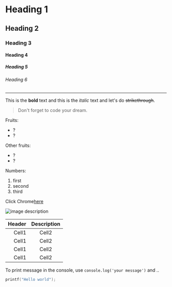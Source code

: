 <!-- Heading -->
# Heading 1
## Heading 2
### Heading 3
#### Heading 4
##### Heading 5
###### Heading 6

<!-- Line -->
___

<!-- Text attributes -->
This is the **bold** text and this is the *italic* text and let's do ~~strikethrough~~.

<!-- Quote -->
> Don't forget to code your dream.

<!-- Bullet list -->
Fruits:
* ?
* ?

Other fruits:
- ?
- ?

<!-- Numbered list -->
Numbers:
1. first
2. second
3. third

<!-- Link -->
Click Chrome[here](https://www.google.co.kr/)

<!-- Image -->
![image description](https://encrypted-tbn0.gstatic.com/images?q=tbn:ANd9GcSDbMnMYSaOuBHbpKnrV1B6emLvCjicH6ZswQ&usqp=CAU)

<!-- Table -->
|Header|Description|
|--:|:--:|
|Cell1|Cell2|
|Cell1|Cell2|
|Cell1|Cell2|
|Cell1|Cell2|

<!-- Code -->
To print message in the console, use `console.log('your message')` and ..

```c
printf("Hello world");
```